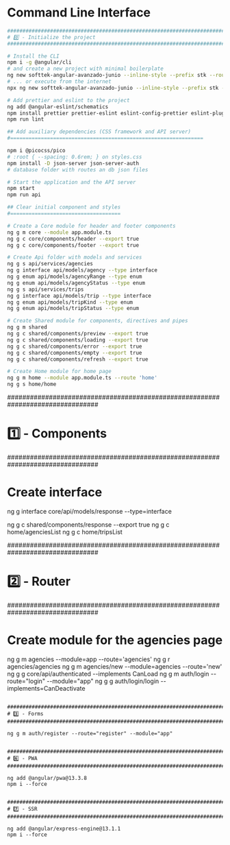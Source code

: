 # Command Line Interface

```bash
################################################################################
# 0️⃣ - Initialize the project
################################################################################

# Install the CLI
npm i -g @angular/cli
# and create a new project with minimal boilerplate
ng new softtek-angular-avanzado-junio --inline-style --prefix stk --routing true --skip-tests --style css
# ... or execute from the internet
npx ng new softtek-angular-avanzado-junio --inline-style --prefix stk --routing true --skip-tests --style css

# Add prettier and eslint to the project
ng add @angular-eslint/schematics
npm install prettier prettier-eslint eslint-config-prettier eslint-plugin-prettier --save-dev
npm run lint

## Add auxiliary dependencies (CSS framework and API server)
#===============================================================

npm i @picocss/pico
# :root { --spacing: 0.6rem; } on styles.css
npm install -D json-server json-server-auth
# database folder with routes an db json files

# Start the application and the API server
npm start
npm run api

## Clear initial component and styles
#====================================

# Create a Core module for header and footer components
ng g m core --module app.module.ts
ng g c core/components/header --export true
ng g c core/components/footer --export true

# Create Api folder with models and services
ng g s api/services/agencies
ng g interface api/models/agency --type interface
ng g enum api/models/agencyRange --type enum
ng g enum api/models/agencyStatus --type enum
ng g s api/services/trips
ng g interface api/models/trip --type interface
ng g enum api/models/tripKind --type enum
ng g enum api/models/tripStatus --type enum

# Create Shared module for components, directives and pipes
ng g m shared
ng g c shared/components/preview --export true
ng g c shared/components/loading --export true
ng g c shared/components/error --export true
ng g c shared/components/empty --export true
ng g c shared/components/refresh --export true

# Create Home module for home page
ng g m home --module app.module.ts --route 'home'
ng g s home/home
```

################################################################################

# 1️⃣ - Components

################################################################################

# Create interface

ng g interface core/api/models/response --type=interface

ng g c shared/components/response --export true
ng g c home/agenciesList
ng g c home/tripsList

################################################################################

# 2️⃣ - Router

################################################################################

# Create module for the agencies page

ng g m agencies --module=app --route='agencies'
ng g r agencies/agencies
ng g m agencies/new --module=agencies --route='new'
ng g g core/api/authenticated --implements CanLoad
ng g m auth/login --route="login" --module="app"
ng g g auth/login/login --implements=CanDeactivate

```

################################################################################
# 3️⃣ - Forms
################################################################################

ng g m auth/register --route="register" --module="app"


################################################################################
# 6️⃣ - PWA
################################################################################

ng add @angular/pwa@13.3.8
npm i --force


################################################################################
# 7️⃣ - SSR
################################################################################

ng add @angular/express-engine@13.1.1
npm i --force

```
